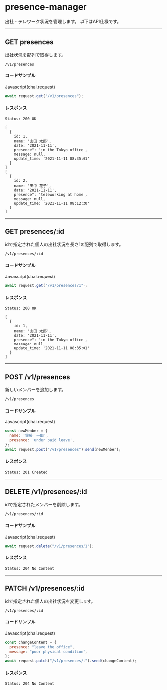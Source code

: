 # presence-manager

出社・テレワーク状況を管理します。
以下はAPI仕様です。

* * *
## GET presences
出社状況を配列で取得します。
```
/v1/presences
```

#### コードサンプル
Javascript(chai.request)
```Javascript
await request.get("/v1/presences");
```

#### レスポンス
```
Status: 200 OK
```
```
[
  {
    id: 1,
    name: '山田 太郎',
    date: '2021-11-11',
    presence": 'in the Tokyo office',
    message: null,
    update_time: '2021-11-11 08:35:01'
  }
]
[
  {
    id: 2,
    name: '田中 花子',
    date: '2021-11-11',
    presence": 'teleworking at home',
    message: null,
    update_time: '2021-11-11 08:12:20'
  }
]
```
* * *
## GET presences/:id
idで指定された個人の出社状況を長さ1の配列で取得します。
```
/v1/presences/:id
```

#### コードサンプル
Javascript(chai.request)
```Javascript
await request.get("/v1/presences/1");
```

#### レスポンス
```
Status: 200 OK
```
```
[
  {
    id: 1,
    name: '山田 太郎',
    date: '2021-11-11',
    presence": 'in the Tokyo office',
    message: null,
    update_time: '2021-11-11 08:35:01'
  }
]
```
* * *
## POST /v1/presences
新しいメンバーを追加します。
```
/v1/presences
```

#### コードサンプル
Javascript(chai.request)
```Javascript
const newMenber = {
  name: '佐藤　一郎',
  presence: 'under paid leave',
};
await request.post("/v1/presences").send(newMenber);
```

#### レスポンス
```
Status: 201 Created
```

* * *
## DELETE /v1/presences/:id
idで指定されたメンバーを削除します。
```
/v1/presences/:id
```

#### コードサンプル
Javascript(chai.request)
```Javascript
await request.delete("/v1/presences/1");
```

#### レスポンス
```
Status: 204 No Content
```
* * *
## PATCH /v1/presences/:id
idで指定された個人の出社状況を変更します。
```
/v1/presences/:id
```

#### コードサンプル
Javascript(chai.request)
```Javascript
const changeContent = {
  presence: "leave the office",
  message: "poor physical condition",
};
await request.patch("/v1/presences/1").send(changeContent);
```

#### レスポンス
```
Status: 204 No Content
```